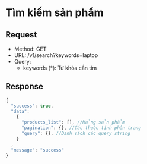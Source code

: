 # Tìm kiếm sản phẩm

## Request

- Method: GET
- URL: /v1/search?keywords=laptop
- Query:
  - keywords (\*): Từ khóa cần tìm

## Response

```js
{
  "success": true,
  "data":
    {
      "products_list": [], //Mảng sản phẩm
      "pagination": {}, //Các thuộc tính phân trang
      "query": {}, //Danh sách các query string
    }
  ,
  "message": "success"
}
```
